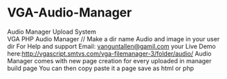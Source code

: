 # VGA-Audio-Manager
Audio  Manager Upload System  
VGA PHP Audio  Manager // Make a dir name Audio and image in your user dir For Help and support Email: vanguntallen@gamil.com your   Live Demo here:http://vgascript.smtvs.com/vga-filemanager-3/folder/audio/  Audio Manager  comes with new page creation for every  uploaded in manager build page  You can then copy paste it a page save as html or php
